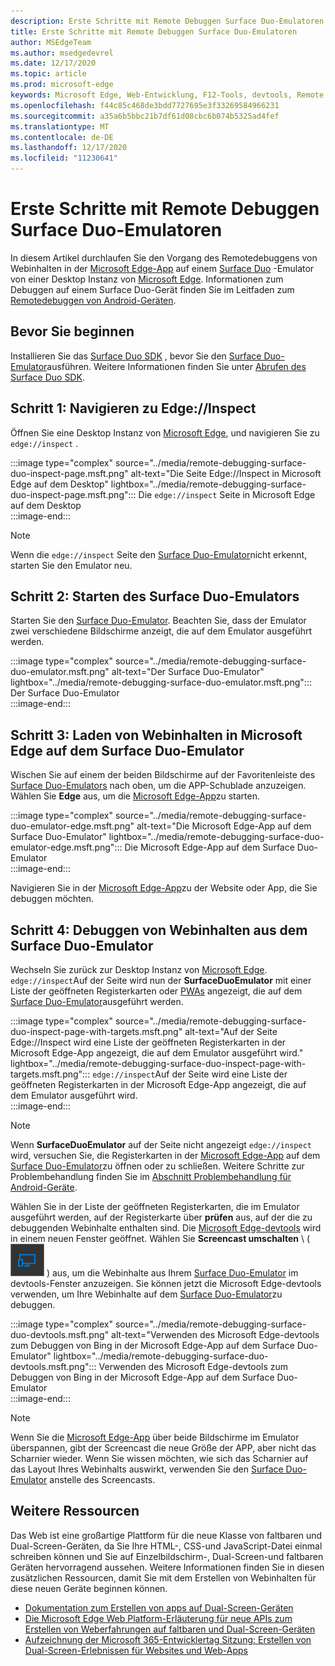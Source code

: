 ```yaml
---
description: Erste Schritte mit Remote Debuggen Surface Duo-Emulatoren.
title: Erste Schritte mit Remote Debuggen Surface Duo-Emulatoren
author: MSEdgeTeam
ms.author: msedgedevrel
ms.date: 12/17/2020
ms.topic: article
ms.prod: microsoft-edge
keywords: Microsoft Edge, Web-Entwicklung, F12-Tools, devtools, Remote Debugging, Android, Surface Duo
ms.openlocfilehash: f44c85c468de3bdd7727695e3f33269584966231
ms.sourcegitcommit: a35a6b5bbc21b7df61d08cbc6b074b5325ad4fef
ms.translationtype: MT
ms.contentlocale: de-DE
ms.lasthandoff: 12/17/2020
ms.locfileid: "11230641"
---
```

# Erste Schritte mit Remote Debuggen Surface Duo-Emulatoren  

In diesem Artikel durchlaufen Sie den Vorgang des Remotedebuggens von Webinhalten in der [Microsoft Edge-App][GooglePlayStoreAppsComMicrosoftEmmx] auf einem [Surface Duo][MicrosoftSurfaceDevicesSurfaceDuo] -Emulator von einer Desktop Instanz von [Microsoft Edge][MicrosoftEdge].  Informationen zum Debuggen auf einem Surface Duo-Gerät finden Sie im Leitfaden zum [Remotedebuggen von Android-Geräten][DevtoolsRemoteDebuggingMain].  

## Bevor Sie beginnen

Installieren Sie das [Surface Duo SDK][MicrosoftDownload100847] , bevor Sie den [Surface Duo-Emulator][DualScreenAndroidUseEmulator]ausführen.  Weitere Informationen finden Sie unter [Abrufen des Surface Duo SDK][DualScreenAndroidGetDuoSdk].  

## Schritt 1: Navigieren zu Edge://Inspect  

Öffnen Sie eine Desktop Instanz von [Microsoft Edge][MicrosoftEdge], und navigieren Sie zu `edge://inspect` .  

:::image type="complex" source="../media/remote-debugging-surface-duo-inspect-page.msft.png" alt-text="Die Seite Edge://Inspect in Microsoft Edge auf dem Desktop" lightbox="../media/remote-debugging-surface-duo-inspect-page.msft.png":::
   Die `edge://inspect` Seite in Microsoft Edge auf dem Desktop  
:::image-end:::

> [!NOTE]
> Wenn die `edge://inspect` Seite den [Surface Duo-Emulator][DualScreenAndroidUseEmulator]nicht erkennt, starten Sie den Emulator neu.  

## Schritt 2: Starten des Surface Duo-Emulators  

Starten Sie den [Surface Duo-Emulator][DualScreenAndroidUseEmulator].  Beachten Sie, dass der Emulator zwei verschiedene Bildschirme anzeigt, die auf dem Emulator ausgeführt werden.  

:::image type="complex" source="../media/remote-debugging-surface-duo-emulator.msft.png" alt-text="Der Surface Duo-Emulator" lightbox="../media/remote-debugging-surface-duo-emulator.msft.png":::
   Der Surface Duo-Emulator  
:::image-end:::  

## Schritt 3: Laden von Webinhalten in Microsoft Edge auf dem Surface Duo-Emulator  

Wischen Sie auf einem der beiden Bildschirme auf der Favoritenleiste des [Surface Duo-Emulators][DualScreenAndroidUseEmulator] nach oben, um die APP-Schublade anzuzeigen.  Wählen Sie **Edge** aus, um die [Microsoft Edge-App][GooglePlayStoreAppsComMicrosoftEmmx]zu starten.  

:::image type="complex" source="../media/remote-debugging-surface-duo-emulator-edge.msft.png" alt-text="Die Microsoft Edge-App auf dem Surface Duo-Emulator" lightbox="../media/remote-debugging-surface-duo-emulator-edge.msft.png":::
   Die Microsoft Edge-App auf dem Surface Duo-Emulator  
:::image-end:::  

Navigieren Sie in der [Microsoft Edge-App][GooglePlayStoreAppsComMicrosoftEmmx]zu der Website oder App, die Sie debuggen möchten.  

## Schritt 4: Debuggen von Webinhalten aus dem Surface Duo-Emulator  

Wechseln Sie zurück zur Desktop Instanz von [Microsoft Edge][MicrosoftEdge].  `edge://inspect`Auf der Seite wird nun der **SurfaceDuoEmulator** mit einer Liste der geöffneten Registerkarten oder [PWAs][ProgressiveWebAppsIndex] angezeigt, die auf dem [Surface Duo-Emulator][DualScreenAndroidUseEmulator]ausgeführt werden.  

:::image type="complex" source="../media/remote-debugging-surface-duo-inspect-page-with-targets.msft.png" alt-text="Auf der Seite Edge://Inspect wird eine Liste der geöffneten Registerkarten in der Microsoft Edge-App angezeigt, die auf dem Emulator ausgeführt wird." lightbox="../media/remote-debugging-surface-duo-inspect-page-with-targets.msft.png":::
   `edge://inspect`Auf der Seite wird eine Liste der geöffneten Registerkarten in der Microsoft Edge-App angezeigt, die auf dem Emulator ausgeführt wird.  
:::image-end:::  

> [!NOTE]
> Wenn **SurfaceDuoEmulator** auf der Seite nicht angezeigt `edge://inspect` wird, versuchen Sie, die Registerkarten in der [Microsoft Edge-App][GooglePlayStoreAppsComMicrosoftEmmx] auf dem [Surface Duo-Emulator][DualScreenAndroidUseEmulator]zu öffnen oder zu schließen.  Weitere Schritte zur Problembehandlung finden Sie im [Abschnitt Problembehandlung für Android-Geräte][DevtoolsRemoteDebuggingIndexTroubleshootingDevtoolsIsNotDetectingAndroidDevice].  

Wählen Sie in der Liste der geöffneten Registerkarten, die im Emulator ausgeführt werden, auf der Registerkarte über **prüfen** aus, auf der die zu debuggenden Webinhalte enthalten sind.  Die [Microsoft Edge-devtools][DevtoolsIndex] wird in einem neuen Fenster geöffnet.  Wählen Sie **Screencast umschalten** \ ( ![ Screencast wechseln ][ImageToggleScreencastIcon] \) aus, um die Webinhalte aus Ihrem [Surface Duo-Emulator][DualScreenAndroidUseEmulator] im devtools-Fenster anzuzeigen.  Sie können jetzt die Microsoft Edge-devtools verwenden, um Ihre Webinhalte auf dem [Surface Duo-Emulator][DualScreenAndroidUseEmulator]zu debuggen.  

:::image type="complex" source="../media/remote-debugging-surface-duo-devtools.msft.png" alt-text="Verwenden des Microsoft Edge-devtools zum Debuggen von Bing in der Microsoft Edge-App auf dem Surface Duo-Emulator" lightbox="../media/remote-debugging-surface-duo-devtools.msft.png":::
   Verwenden des Microsoft Edge-devtools zum Debuggen von Bing in der Microsoft Edge-App auf dem Surface Duo-Emulator  
:::image-end:::  

> [!NOTE]
> Wenn Sie die [Microsoft Edge-App][GooglePlayStoreAppsComMicrosoftEmmx] über beide Bildschirme im Emulator überspannen, gibt der Screencast die neue Größe der APP, aber nicht das Scharnier wieder.  Wenn Sie wissen möchten, wie sich das Scharnier auf das Layout Ihres Webinhalts auswirkt, verwenden Sie den [Surface Duo-Emulator][DualScreenAndroidUseEmulator] anstelle des Screencasts.  

## Weitere Ressourcen  

Das Web ist eine großartige Plattform für die neue Klasse von faltbaren und Dual-Screen-Geräten, da Sie Ihre HTML-, CSS-und JavaScript-Datei einmal schreiben können und Sie auf Einzelbildschirm-, Dual-Screen-und faltbaren Geräten hervorragend aussehen.  Weitere Informationen finden Sie in diesen zusätzlichen Ressourcen, damit Sie mit dem Erstellen von Webinhalten für diese neuen Geräte beginnen können.  

*   [Dokumentation zum Erstellen von apps auf Dual-Screen-Geräten][DualScreenIndex]  
*   [Die Microsoft Edge Web Platform-Erläuterung für neue APIs zum Erstellen von Weberfahrungen auf faltbaren und Dual-Screen-Geräten][GithubMicrosoftedgeMsedgeexplainersFoldablesExplainer]  
*   [Aufzeichnung der Microsoft 365-Entwicklertag Sitzung: Erstellen von Dual-Screen-Erlebnissen für Websites und Web-Apps][YoutubeDxrzwsqxpvc]  

<!-- image links -->  

[ImageToggleScreencastIcon]: images/toggle-screencast-icon.msft.png  

<!-- links -->  

[DevtoolsIndex]: ../index.md "Microsoft Edge (Chrom)-Entwickler Tools | Microsoft docs"  
[ProgressiveWebAppsIndex]: ../../progressive-web-apps-chromium/index.md "Progressive Web-Apps unter Windows | Microsoft docs"  
[DevtoolsRemoteDebuggingMain]: ./index.md "Erste Schritte mit dem Remotedebuggen von Android-Geräten | Microsoft docs"  
[DevtoolsRemoteDebuggingIndexTroubleshootingDevtoolsIsNotDetectingAndroidDevice]: ./index.md#troubleshooting-devtools-is-not-detecting-the-android-device "Problembehandlung: devtools erkennt das Android-Gerät nicht – erste Schritte mit dem Remotedebuggen von Android-Geräten | Microsoft docs"  

[DualScreenIndex]: /dual-screen/index "Erstellen von Apps für Dual-Screen-Geräte | Microsoft docs"  
[DualScreenAndroidUseEmulator]: /dual-screen/android/use-emulator "Verwenden des Surface DUo-Emulators | Microsoft docs"  
[DualScreenAndroidGetDuoSdk]: /dual-screen/android/get-duo-sdk "Besorgen Sie sich das Surface Duo SDK | Microsoft docs"  

[MicrosoftEdge]: https://www.microsoft.com/edge "Einführung in das neue Microsoft Edge"  
[MicrosoftSurfaceDevicesSurfaceDuo]: https://www.microsoft.com/surface/devices/surface-duo "Das neue Surface Duo | Microsoft Surface"  
[MicrosoftDownload100847]: https://www.microsoft.com/download/details.aspx?id=100847 "Surface Duo SDK Preview-Version herunterladen | Microsoft Download Center"  

[GooglePlayStoreAppsComMicrosoftEmmx]: https://play.google.com/store/apps/details?id=com.microsoft.emmx "Microsoft Edge: Webbrowser | GooglePlay"  

[GithubMicrosoftedgeMsedgeexplainersFoldablesExplainer]: https://github.com/MicrosoftEdge/MSEdgeExplainers/blob/master/Foldables/explainer.md "Webplattform-Grundtypen für erleuchtete Erfahrungen auf faltbaren Geräten-MicrosoftEdge/MSEdgeExplainers | GitHub"  

[YoutubeDxrzwsqxpvc]: https://youtu.be/DXrZWsqXPVc "Erstellen von Dual-Screen-Erlebnissen für die Website und Web-Apps | YouTube"  
